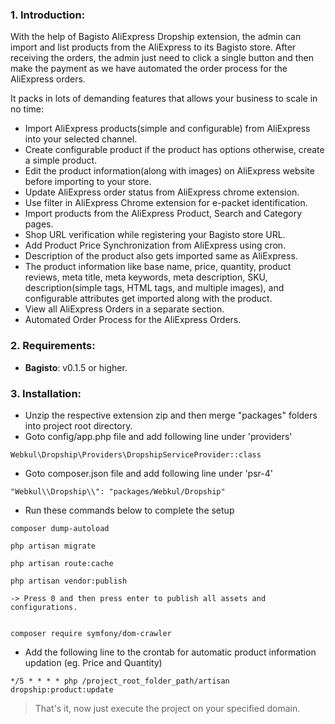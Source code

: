 ### 1. Introduction:

With the help of Bagisto AliExpress Dropship extension, the admin can import and list products from the AliExpress to its Bagisto store. After receiving the orders, the admin just need to click a single button and then make the payment as we have automated the order process for the AliExpress orders.

It packs in lots of demanding features that allows your business to scale in no time:

* Import AliExpress products(simple and configurable) from AliExpress into your selected channel.
* Create configurable product if the product has options otherwise, create a simple product.
* Edit the product information(along with images) on AliExpress website before importing to your store.
* Update AliExpress order status from AliExpress chrome extension.
* Use filter in AliExpress Chrome extension for e-packet identification.
* Import products from the AliExpress Product, Search and Category pages.
* Shop URL verification while registering your Bagisto store URL.
* Add Product Price Synchronization from AliExpress using cron.
* Description of the product also gets imported same as AliExpress.
* The product information like base name, price, quantity, product reviews, meta title, meta keywords, meta description, SKU, description(simple tags, HTML tags, and multiple images), and configurable attributes get imported along with the product.
* View all AliExpress Orders in a separate section.
* Automated Order Process for the AliExpress Orders.


### 2. Requirements:

* **Bagisto**: v0.1.5 or higher.


### 3. Installation:

* Unzip the respective extension zip and then merge "packages" folders into project root directory.
* Goto config/app.php file and add following line under 'providers'

~~~
Webkul\Dropship\Providers\DropshipServiceProvider::class
~~~

* Goto composer.json file and add following line under 'psr-4'

~~~
"Webkul\\Dropship\\": "packages/Webkul/Dropship"
~~~

* Run these commands below to complete the setup

~~~
composer dump-autoload
~~~

~~~
php artisan migrate
~~~

~~~
php artisan route:cache
~~~

~~~
php artisan vendor:publish

-> Press 0 and then press enter to publish all assets and configurations.
~~~

~~~

composer require symfony/dom-crawler

~~~

* Add the following line to the crontab for automatic product information updation (eg. Price and Quantity)

~~~
*/5 * * * * php /project_root_folder_path/artisan dropship:product:update
~~~

> That's it, now just execute the project on your specified domain.
